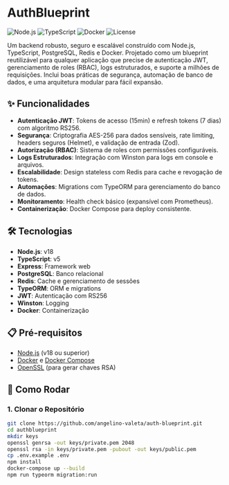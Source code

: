 # AuthBlueprint

![Node.js](https://img.shields.io/badge/Node.js-v18-green) ![TypeScript](https://img.shields.io/badge/TypeScript-v5-blue) ![Docker](https://img.shields.io/badge/Docker-Compose-blue) ![License](https://img.shields.io/badge/License-MIT-yellow)


Um backend robusto, seguro e escalável construído com Node.js, TypeScript, PostgreSQL, Redis e Docker. Projetado como um blueprint reutilizável para qualquer aplicação que precise de autenticação JWT, gerenciamento de roles (RBAC), logs estruturados, e suporte a milhões de requisições. Inclui boas práticas de segurança, automação de banco de dados, e uma arquitetura modular para fácil expansão.


## ✨ Funcionalidades

- **Autenticação JWT**: Tokens de acesso (15min) e refresh tokens (7 dias) com algoritmo RS256.
- **Segurança**: Criptografia AES-256 para dados sensíveis, rate limiting, headers seguros (Helmet), e validação de entrada (Zod).
- **Autorização (RBAC)**: Sistema de roles com permissões configuráveis.
- **Logs Estruturados**: Integração com Winston para logs em console e arquivos.
- **Escalabilidade**: Design stateless com Redis para cache e revogação de tokens.
- **Automações**: Migrations com TypeORM para gerenciamento do banco de dados.
- **Monitoramento**: Health check básico (expansível com Prometheus).
- **Containerização**: Docker Compose para deploy consistente.

## 🛠️ Tecnologias

- **Node.js**: v18
- **TypeScript**: v5
- **Express**: Framework web
- **PostgreSQL**: Banco relacional
- **Redis**: Cache e gerenciamento de sessões
- **TypeORM**: ORM e migrations
- **JWT**: Autenticação com RS256
- **Winston**: Logging
- **Docker**: Containerização

## 📋 Pré-requisitos

- [Node.js](https://nodejs.org/) (v18 ou superior)
- [Docker](https://www.docker.com/) e [Docker Compose](https://docs.docker.com/compose/)
- [OpenSSL](https://www.openssl.org/) (para gerar chaves RSA)

## 🚀 Como Rodar

### 1. Clonar o Repositório
```bash
git clone https://github.com/angelino-valeta/auth-blueprint.git
cd authblueprint 
mkdir keys
openssl genrsa -out keys/private.pem 2048
openssl rsa -in keys/private.pem -pubout -out keys/public.pem
cp .env.example .env
npm install
docker-compose up --build
npm run typeorm migration:run